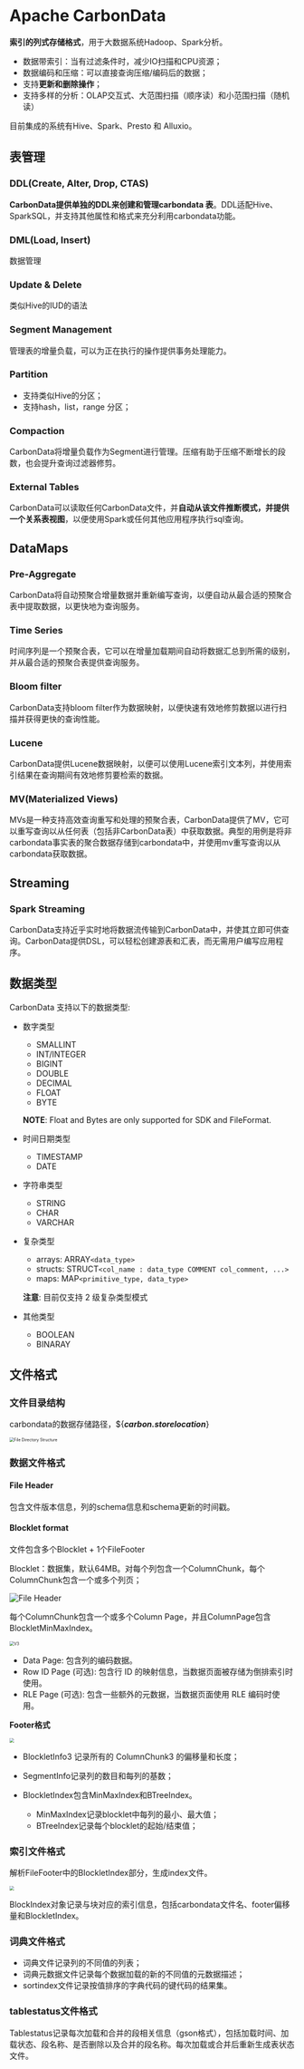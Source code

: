 # Apache CarbonData

**索引的列式存储格式**，用于大数据系统Hadoop、Spark分析。

- 数据带索引：当有过滤条件时，减少IO扫描和CPU资源；
- 数据编码和压缩：可以直接查询压缩/编码后的数据；
- 支持**更新和删除操作**；
- 支持多样的分析：OLAP交互式、大范围扫描（顺序读）和小范围扫描（随机读）

目前集成的系统有Hive、Spark、Presto 和 Alluxio。

## 表管理

### DDL(Create, Alter, Drop, CTAS)

**CarbonData提供单独的DDL来创建和管理carbondata 表**。DDL适配Hive、SparkSQL，并支持其他属性和格式来充分利用carbondata功能。

### DML(Load, Insert)

数据管理

### Update & Delete

类似Hive的IUD的语法

### Segment Management

管理表的增量负载，可以为正在执行的操作提供事务处理能力。

### Partition

- 支持类似Hive的分区；
- 支持hash，list，range 分区；

### Compaction

CarbonData将增量负载作为Segment进行管理。压缩有助于压缩不断增长的段数，也会提升查询过滤器修剪。

### External Tables

CarbonData可以读取任何CarbonData文件，并**自动从该文件推断模式，并提供一个关系表视图**，以便使用Spark或任何其他应用程序执行sql查询。



## DataMaps

### Pre-Aggregate

CarbonData将自动预聚合增量数据并重新编写查询，以便自动从最合适的预聚合表中提取数据，以更快地为查询服务。

### Time Series

时间序列是一个预聚合表，它可以在增量加载期间自动将数据汇总到所需的级别，并从最合适的预聚合表提供查询服务。

### Bloom filter

CarbonData支持bloom filter作为数据映射，以便快速有效地修剪数据以进行扫描并获得更快的查询性能。

### Lucene

CarbonData提供Lucene数据映射，以便可以使用Lucene索引文本列，并使用索引结果在查询期间有效地修剪要检索的数据。

### MV(Materialized Views)

MVs是一种支持高效查询重写和处理的预聚合表，CarbonData提供了MV，它可以重写查询以从任何表（包括非CarbonData表）中获取数据。典型的用例是将非carbondata事实表的聚合数据存储到carbondata中，并使用mv重写查询以从carbondata获取数据。

## Streaming

### Spark Streaming

CarbonData支持近乎实时地将数据流传输到CarbonData中，并使其立即可供查询。CarbonData提供DSL，可以轻松创建源表和汇表，而无需用户编写应用程序。

## 数据类型

CarbonData 支持以下的数据类型:

- 数字类型

  - SMALLINT
  - INT/INTEGER
  - BIGINT
  - DOUBLE
  - DECIMAL
  - FLOAT
  - BYTE

  **NOTE**: Float and Bytes are only supported for SDK and FileFormat.

- 时间日期类型

  - TIMESTAMP
  - DATE

- 字符串类型

  - STRING
  - CHAR
  - VARCHAR

- 复杂类型

  - arrays: ARRAY`<data_type>`
  - structs: STRUCT`<col_name : data_type COMMENT col_comment, ...>`
  - maps: MAP`<primitive_type, data_type>`

  **注意**: 目前仅支持 2 级复杂类型模式

- 其他类型

  - BOOLEAN
  - BINARAY



## 文件格式

### 文件目录结构

carbondata的数据存储路径，${***carbon.storelocation***}

<img src="pics/carbondata_file_structure.png" alt="File Directory Structure" style="zoom:50%;" />



### 数据文件格式

#### File Header

包含文件版本信息，列的schema信息和schema更新的时间戳。

#### Blocklet format

文件包含多个Blocklet + 1个FileFooter

Blocklet：数据集，默认64MB。对每个列包含一个ColumnChunk，每个ColumnChunk包含一个或多个列页；

![File Header](pics/carbon_data_file_structure_new.png)

每个ColumnChunk包含一个或多个Column Page，并且ColumnPage包含BlockletMinMaxIndex。

<img src="pics/carbondata_file_v3.png" alt="V3" style="zoom:50%;" />

- Data Page: 包含列的编码数据。
- Row ID Page (可选): 包含行 ID 的映射信息，当数据页面被存储为倒排索引时使用。
- RLE Page (可选): 包含一些额外的元数据，当数据页面使用 RLE 编码时使用。

**Footer格式**

<img src="pics/carbon_data_file_footer.png" style="zoom:50%;" >

- BlockletInfo3 记录所有的 ColumnChunk3 的偏移量和长度；

- SegmentInfo记录列的数目和每列的基数；
- BlockletIndex包含MinMaxIndex和BTreeIndex。
  - MinMaxIndex记录blocklet中每列的最小、最大值；
  - BTreeIndex记录每个blocklet的起始/结束值；

### 索引文件格式

解析FileFooter中的BlockletIndex部分，生成index文件。

<img src="pics/carbondata_file_index.png" style="zoom:50%;" >

BlockIndex对象记录与块对应的索引信息，包括carbondata文件名、footer偏移量和BlockletIndex。

### 词典文件格式

- 词典文件记录列的不同值的列表；
- 词典元数据文件记录每个数据加载的新的不同值的元数据描述；
- sortindex文件记录按值排序的字典代码的键代码的结果集。

### tablestatus文件格式

Tablestatus记录每次加载和合并的段相关信息（gson格式），包括加载时间、加载状态、段名称、是否删除以及合并的段名称。每次加载或合并后重新生成表状态文件。